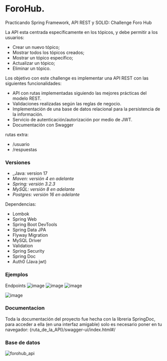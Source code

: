 # ForoHub.
Practicando Spring Framework, API REST y SOLID: Challenge Foro Hub


La API esta centrada específicamente en los tópicos, y debe permitir a los usuarios:
* Crear un nuevo tópico;
* Mostrar todos los tópicos creados;
* Mostrar un tópico específico;
* Actualizar un tópico;
* Eliminar un tópico.

Los objetivo con este challenge es implementar una API REST con las siguientes funcionalidades:

* API con rutas implementadas siguiendo las mejores prácticas del modelo REST.
* Validaciones realizadas según las reglas de negocio.
* Implementación de una base de datos relacional para la persistencia de la información.
* Servicio de autenticación/autorización por medio de JWT.
* Documentación con Swagger 

rutas extra:
* /usuario
* /respuestas

### Versiones
* _Java: version 17
* _Maven: versión 4 en adelante_
* _Spring: versión 3.2.3_
* _MySQL: versión 8 en adelante_
* _Postgres: versión 16 en adelante_

Dependencias:
* Lombok
* Spring Web
* Spring Boot DevTools
* Spring Data JPA
* Flyway Migration
* MySQL Driver
* Validation
* Spring Security
* Spring Doc
* Auth0 (Java jwt)


### Ejemplos
Endpoints
![image](https://github.com/user-attachments/assets/92063ab6-868c-44aa-86e0-cc0c46045063)
![image](https://github.com/user-attachments/assets/e8bfcca0-6761-4172-8dcb-b30fb3b5209f)
![image](https://github.com/user-attachments/assets/77d1bf84-0971-4bd0-a5d6-6bfa6d7f09a5)

![image](https://github.com/user-attachments/assets/a5928b51-b63e-4a46-90b6-ffa242f8e9e1)


### Documentacion

Toda la documentación del proyecto fue hecha con la libreria SpringDoc, para acceder a ella (en una interfaz amigable) solo es necesario poner en tu navegador: {ruta_de_la_API}/swagger-ui/index.html#/

### Base de datos

![forohub_api](https://github.com/user-attachments/assets/ba0733ea-4791-4c9c-b7c6-826cfc0d7c3c)




